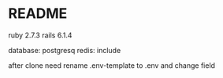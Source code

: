 # README

ruby 2.7.3
rails 6.1.4

database: postgresq
redis: include

after clone need rename .env-template to .env and change field
